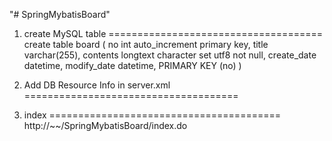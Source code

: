 "# SpringMybatisBoard" 

1. create MySQL table
=====================================
create table board (
	no		int auto_increment primary key,
	title		varchar(255),
	contents	longtext character set utf8 not null,
	create_date	datetime,
	modify_date	datetime,
	PRIMARY KEY (no)
)


2. Add DB Resource Info in server.xml
=====================================
	  	<Resource 
			name="jdbc/mysql"
			auth="Container"
			type="javax.sql.DataSource"
			username="X"
			password="Y"
			driverClassName="com.mysql.jdbc.Driver"
			url="jdbc:mysql://localhost:3306/mysql"
			maxActive="15"
			maxIdle="3"/>

3. index
========================================
http://~~/SpringMybatisBoard/index.do
